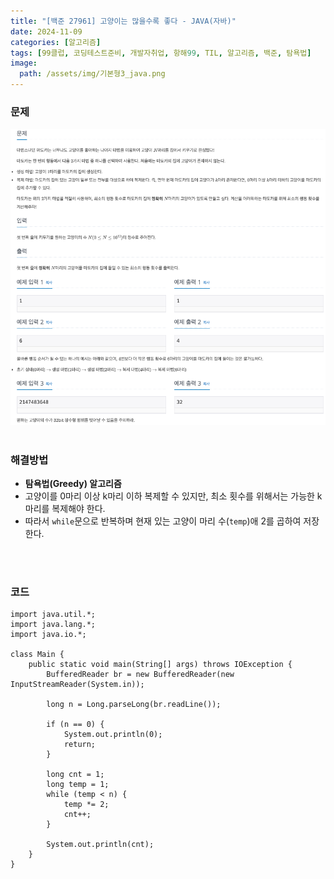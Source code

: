 ```yaml
---
title: "[백준 27961] 고양이는 많을수록 좋다 - JAVA(자바)"
date: 2024-11-09
categories: [알고리즘]
tags: [99클럽, 코딩테스트준비, 개발자취업, 항해99, TIL, 알고리즘, 백준, 탐욕법]
image:
  path: /assets/img/기본형3_java.png
---
```


### 문제
![img](/assets/img/algorithm/백준27961.png)
<br /><br />

### 해결방법
- **탐욕법(Greedy) 알고리즘**
- 고양이를 0마리 이상 k마리 이하 복제할 수 있지만, 최소 횟수를 위해서는 가능한 k마리를 복제해야 한다.
- 따라서 `while`문으로 반복하며 현재 있는 고양이 마리 수(`temp`)애 2를 곱하여 저장한다.

<br /><br />

### 코드
```
import java.util.*;
import java.lang.*;
import java.io.*;

class Main {
    public static void main(String[] args) throws IOException {
        BufferedReader br = new BufferedReader(new InputStreamReader(System.in));

        long n = Long.parseLong(br.readLine());

        if (n == 0) {
            System.out.println(0);
            return;
        }

        long cnt = 1;
        long temp = 1;
        while (temp < n) {
            temp *= 2;
            cnt++;
        }
        
        System.out.println(cnt);
    }
}
```
 
